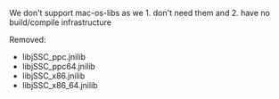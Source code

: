 We don't support mac-os-libs
as we 1. don't need them and 2. have no build/compile infrastructure

Removed:
- libjSSC_ppc.jnilib
- libjSSC_ppc64.jnilib
- libjSSC_x86.jnilib
- libjSSC_x86_64.jnilib
